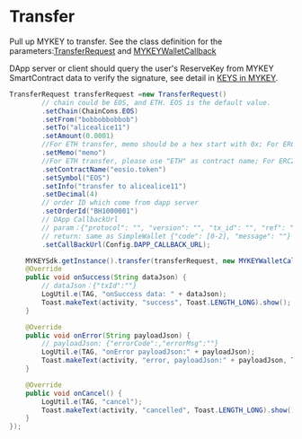 # Transfer

Pull up MYKEY to transfer. See the class definition for the parameters:[TransferRequest](../../dive-into-mykey/classes-and-methods/#class-transferrequest) and [MYKEYWalletCallback](../../dive-into-mykey/classes-and-methods/#class-mykeywalletcallback)

DApp server or client should query the user's ReserveKey from MYKEY SmartContract data to verify the signature, see detail in [KEYS in MYKEY](../../dive-into-mykey/dive-into-mykey-account.md#keydata表中的密钥).

```java
TransferRequest transferRequest =new TransferRequest()
        // chain could be EOS, and ETH. EOS is the default value.
        .setChain(ChainCons.EOS)
        .setFrom("bobbobbobbob")
        .setTo("alicealice11")
        .setAmount(0.0001)
        //For ETH transfer, memo should be a hex start with 0x; For ERC20 transfer, this field must be deleted.
        .setMemo("memo")   
        //For ETH transfer, please use "ETH" as contract name; For ERC20 transfer, please use the contract of ERC20 token
        .setContractName("eosio.token")  
        .setSymbol("EOS")
        .setInfo("transfer to alicealice11")
        .setDecimal(4)
        // order ID which come from dapp server
        .setOrderId("BH1000001")
        // DApp CallbackUrl
        // param：{"protocol": "", "version": "", "tx_id": "", "ref": "", "account": "" }
        // return: same as SimpleWallet {"code": [0-2], "message": ""}
        .setCallBackUrl(Config.DAPP_CALLBACK_URL);

    MYKEYSdk.getInstance().transfer(transferRequest, new MYKEYWalletCallback() {
    @Override
    public void onSuccess(String dataJson) {
        // dataJson：{"txId":""}
        LogUtil.e(TAG, "onSuccess data: " + dataJson);
        Toast.makeText(activity, "success", Toast.LENGTH_LONG).show();
    }

    @Override
    public void onError(String payloadJson) {
        // payloadJson: {"errorCode":,"errorMsg":""}
        LogUtil.e(TAG, "onError payloadJson:" + payloadJson);
        Toast.makeText(activity, "error, payloadJson:" + payloadJson, Toast.LENGTH_LONG).show();
    }

    @Override
    public void onCancel() {
        LogUtil.e(TAG, "cancel");
        Toast.makeText(activity, "cancelled", Toast.LENGTH_LONG).show();
    }
});
```

